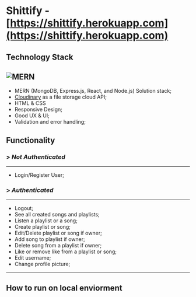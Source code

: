 # Shittify - [https://shittify.herokuapp.com](https://shittify.herokuapp.com)
## Technology Stack
![MERN](https://miro.medium.com/max/1400/1*k0SazfSJ-tPSBbt2WDYIyw.png)
---
* MERN (MongoDB, Express.js, React, and Node.js) Solution stack;
* [Cloudinary](https://cloudinary.com/) as a file storage cloud API;
* HTML & CSS
* Responsive Design;
* Good UX & UI;
* Validation and error handling;
## Functionality
### > _Not Authenticated_
---
* Login/Register User;
### > _Authenticated_
---
* Logout;
* See all created songs and playlists;
* Listen a playlist or a song;
* Create playlist or song;
* Edit/Delete playlist or song if owner;
* Add song to playlist if owner;
* Delete song from a playlist if owner;
* Like or remove like from a playlist or song;
* Edit username;
* Change profile picture;
***
## How to run on local enviorment
